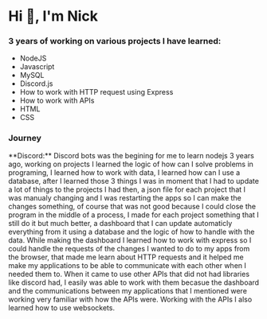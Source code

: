 <h1>Hi 👋, I'm Nick</h1>

<h3>3 years of working on various projects I have learned:</h3>
<ul>
  <li>NodeJS</li>
  <li>Javascript</li>
  <li>MySQL</li>
  <li>Discord.js</li>
  <li>How to work with HTTP request using Express</li>
  <li>How to work with APIs</li>
  <li>HTML</li>
  <li>CSS</li>
</ul>  

<h3>Journey</h3>
**Discord:**
Discord bots was the begining for me to learn nodejs 3 years ago, 
working on projects I learned the logic of how can I solve problems in programing, 
I learned how to work with data, 
I learned how can I use a database, 
after I learned those 3 things I was in moment that I had to update a lot of things to the projects I had then, a json file for each project that I was manualy changing and I was restarting the apps so I can make the changes something, of course that was not good because I could close the program in the middle of a process, I made for each project something that I still do it but much better, a dashboard that I can update automaticly everything from it using a database and the logic of how to handle with the data.
While making the dashboard I learned how to work with express so I could handle the requests of the changes I wanted to do to my apps from the browser, that made me learn about HTTP requests and it helped me make my applications to be able to communicate with each other when I needed them to. 
When it came to use other APIs that did not had libraries like discord had, I easily was able to work with them becasue the dashboard and the communications between my applications that I mentioned were working very familiar with how the APIs were.
Working with the APIs I also learned how to use websockets. 
